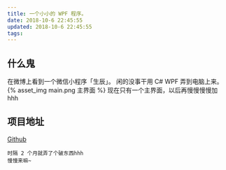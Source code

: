 ```yaml
---
title: 一个小小的 WPF 程序。
date: 2018-10-6 22:45:55
updated: 2018-10-6 22:45:55
tags:
---
```

## 什么鬼
在微博上看到一个微信小程序「生辰」。
闲的没事干用 C# WPF 弄到电脑上来。
{% asset_img main.png 主界面 %}
现在只有一个主界面，以后再慢慢慢慢加hhh
## 项目地址
[Github](https://github.com/yeyaowei/Birth)
```
时隔 2 个月就弄了个破东西hhh
慢慢来嘛~
```